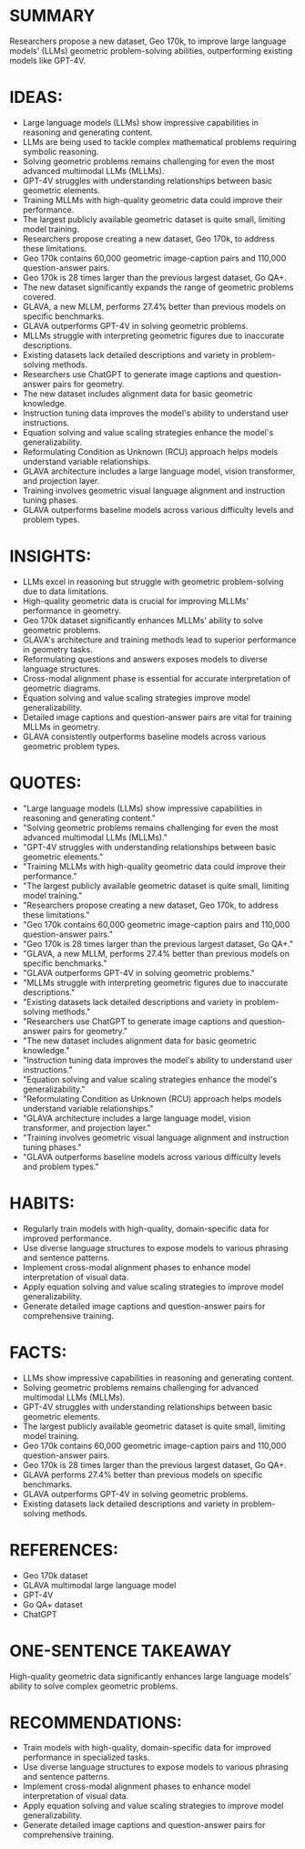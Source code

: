 # SUMMARY
Researchers propose a new dataset, Geo 170k, to improve large language models' (LLMs) geometric problem-solving abilities, outperforming existing models like GPT-4V.

# IDEAS:
- Large language models (LLMs) show impressive capabilities in reasoning and generating content.
- LLMs are being used to tackle complex mathematical problems requiring symbolic reasoning.
- Solving geometric problems remains challenging for even the most advanced multimodal LLMs (MLLMs).
- GPT-4V struggles with understanding relationships between basic geometric elements.
- Training MLLMs with high-quality geometric data could improve their performance.
- The largest publicly available geometric dataset is quite small, limiting model training.
- Researchers propose creating a new dataset, Geo 170k, to address these limitations.
- Geo 170k contains 60,000 geometric image-caption pairs and 110,000 question-answer pairs.
- Geo 170k is 28 times larger than the previous largest dataset, Go QA+.
- The new dataset significantly expands the range of geometric problems covered.
- GLAVA, a new MLLM, performs 27.4% better than previous models on specific benchmarks.
- GLAVA outperforms GPT-4V in solving geometric problems.
- MLLMs struggle with interpreting geometric figures due to inaccurate descriptions.
- Existing datasets lack detailed descriptions and variety in problem-solving methods.
- Researchers use ChatGPT to generate image captions and question-answer pairs for geometry.
- The new dataset includes alignment data for basic geometric knowledge.
- Instruction tuning data improves the model's ability to understand user instructions.
- Equation solving and value scaling strategies enhance the model's generalizability.
- Reformulating Condition as Unknown (RCU) approach helps models understand variable relationships.
- GLAVA architecture includes a large language model, vision transformer, and projection layer.
- Training involves geometric visual language alignment and instruction tuning phases.
- GLAVA outperforms baseline models across various difficulty levels and problem types.

# INSIGHTS:
- LLMs excel in reasoning but struggle with geometric problem-solving due to data limitations.
- High-quality geometric data is crucial for improving MLLMs' performance in geometry.
- Geo 170k dataset significantly enhances MLLMs' ability to solve geometric problems.
- GLAVA's architecture and training methods lead to superior performance in geometry tasks.
- Reformulating questions and answers exposes models to diverse language structures.
- Cross-modal alignment phase is essential for accurate interpretation of geometric diagrams.
- Equation solving and value scaling strategies improve model generalizability.
- Detailed image captions and question-answer pairs are vital for training MLLMs in geometry.
- GLAVA consistently outperforms baseline models across various geometric problem types.

# QUOTES:
- "Large language models (LLMs) show impressive capabilities in reasoning and generating content."
- "Solving geometric problems remains challenging for even the most advanced multimodal LLMs (MLLMs)."
- "GPT-4V struggles with understanding relationships between basic geometric elements."
- "Training MLLMs with high-quality geometric data could improve their performance."
- "The largest publicly available geometric dataset is quite small, limiting model training."
- "Researchers propose creating a new dataset, Geo 170k, to address these limitations."
- "Geo 170k contains 60,000 geometric image-caption pairs and 110,000 question-answer pairs."
- "Geo 170k is 28 times larger than the previous largest dataset, Go QA+."
- "GLAVA, a new MLLM, performs 27.4% better than previous models on specific benchmarks."
- "GLAVA outperforms GPT-4V in solving geometric problems."
- "MLLMs struggle with interpreting geometric figures due to inaccurate descriptions."
- "Existing datasets lack detailed descriptions and variety in problem-solving methods."
- "Researchers use ChatGPT to generate image captions and question-answer pairs for geometry."
- "The new dataset includes alignment data for basic geometric knowledge."
- "Instruction tuning data improves the model's ability to understand user instructions."
- "Equation solving and value scaling strategies enhance the model's generalizability."
- "Reformulating Condition as Unknown (RCU) approach helps models understand variable relationships."
- "GLAVA architecture includes a large language model, vision transformer, and projection layer."
- "Training involves geometric visual language alignment and instruction tuning phases."
- "GLAVA outperforms baseline models across various difficulty levels and problem types."

# HABITS:
- Regularly train models with high-quality, domain-specific data for improved performance.
- Use diverse language structures to expose models to various phrasing and sentence patterns.
- Implement cross-modal alignment phases to enhance model interpretation of visual data.
- Apply equation solving and value scaling strategies to improve model generalizability.
- Generate detailed image captions and question-answer pairs for comprehensive training.

# FACTS:
- LLMs show impressive capabilities in reasoning and generating content.
- Solving geometric problems remains challenging for advanced multimodal LLMs (MLLMs).
- GPT-4V struggles with understanding relationships between basic geometric elements.
- The largest publicly available geometric dataset is quite small, limiting model training.
- Geo 170k contains 60,000 geometric image-caption pairs and 110,000 question-answer pairs.
- Geo 170k is 28 times larger than the previous largest dataset, Go QA+.
- GLAVA performs 27.4% better than previous models on specific benchmarks.
- GLAVA outperforms GPT-4V in solving geometric problems.
- Existing datasets lack detailed descriptions and variety in problem-solving methods.

# REFERENCES:
- Geo 170k dataset
- GLAVA multimodal large language model
- GPT-4V
- Go QA+ dataset
- ChatGPT

# ONE-SENTENCE TAKEAWAY
High-quality geometric data significantly enhances large language models' ability to solve complex geometric problems.

# RECOMMENDATIONS:
- Train models with high-quality, domain-specific data for improved performance in specialized tasks.
- Use diverse language structures to expose models to various phrasing and sentence patterns.
- Implement cross-modal alignment phases to enhance model interpretation of visual data.
- Apply equation solving and value scaling strategies to improve model generalizability.
- Generate detailed image captions and question-answer pairs for comprehensive training.
